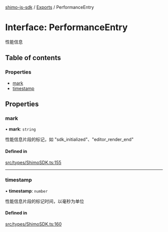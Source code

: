 [shimo-js-sdk](../README.md) / [Exports](../modules.md) / PerformanceEntry

# Interface: PerformanceEntry

性能信息

## Table of contents

### Properties

- [mark](PerformanceEntry.md#mark)
- [timestamp](PerformanceEntry.md#timestamp)

## Properties

### mark

• **mark**: `string`

性能信息片段的标记，如 "sdk_initialized"、"editor_render_end"

#### Defined in

[src/types/ShimoSDK.ts:155](https://github.com/shimohq/shimo-js-sdk/blob/24329bf/src/types/ShimoSDK.ts#L155)

___

### timestamp

• **timestamp**: `number`

性能信息片段的标记时间，以毫秒为单位

#### Defined in

[src/types/ShimoSDK.ts:160](https://github.com/shimohq/shimo-js-sdk/blob/24329bf/src/types/ShimoSDK.ts#L160)
